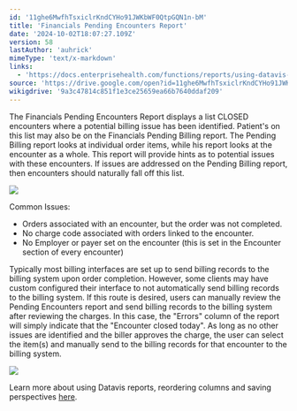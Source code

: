 ```yaml
---
id: '11ghe6MwfhTsxiclrKndCYHo91JWKbWF0QtpGQN1n-bM'
title: 'Financials Pending Encounters Report'
date: '2024-10-02T18:07:27.109Z'
version: 58
lastAuthor: 'auhrick'
mimeType: 'text/x-markdown'
links:
  - 'https://docs.enterprisehealth.com/functions/reports/using-datavis-grids-data-tools/'
source: 'https://drive.google.com/open?id=11ghe6MwfhTsxiclrKndCYHo91JWKbWF0QtpGQN1n-bM'
wikigdrive: '9a3c47814c851f1e3ce25659ea66b7640ddaf209'
---
```

The Financials Pending Encounters Report displays a list CLOSED encounters where a potential billing issue has been identified. Patient's on this list may also be on the Financials Pending Billing report. The Pending Billing report looks at individual order items, while his report looks at the encounter as a whole. This report will provide hints as to potential issues with these encounters.  If issues are addressed on the Pending Billing report, then encounters should naturally fall off this list.

![](../financials-pending-encounters-report.assets/f6f844e989336d60ab53099f5ceb7b5a.png)

Common Issues:

* Orders associated with an encounter, but the order was not completed.
* No charge code associated with orders linked to the encounter.
* No Employer or payer set on the encounter (this is set in the Encounter section of every encounter)

Typically most billing interfaces are set up to send billing records to the billing system upon order completion. However, some clients may have custom configured their interface to not automatically send billing records to the billing system. If this route is desired, users can manually review the Pending Encounters report and send billing records to the billing system after reviewing the charges. In this case, the "Errors" column of the report will simply indicate that the "Encounter closed today". As long as no other issues are identified and the biller approves the charge, the user can select the item(s) and manually send to the billing records for that encounter to the billing system.

![](../financials-pending-encounters-report.assets/e6a56e8646b2e6207ba3e2c4bef3fcbc.png)

Learn more about using Datavis reports, reordering columns and saving perspectives [here](https://docs.enterprisehealth.com/functions/reports/using-datavis-grids-data-tools/).
